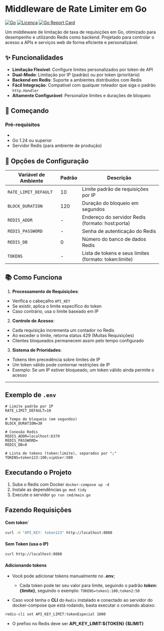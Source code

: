 # Middleware de Rate Limiter em Go

[![Go](https://img.shields.io/badge/Go-1.24+-00ADD8?style=flat-square&logo=go)](https://golang.org/)
[![Licença](https://img.shields.io/badge/Licença-MIT-blue.svg)](https://opensource.org/licenses/MIT)
[![Go Report Card](https://goreportcard.com/badge/github.com/knipers/rate-limiter)](https://goreportcard.com/report/github.com/knipers/rate-limiter)

Um middleware de limitação de taxa de requisições em Go, otimizado para desempenho e utilizando Redis como backend. Projetado para controlar o acesso a APIs e serviços web de forma eficiente e personalizável.

## ✨ Funcionalidades

- **Limitação Flexível**: Configure limites personalizados por token de API
- **Dual-Modo**: Limitação por IP (padrão) ou por token (prioritário)
- **Backend em Redis**: Suporte a ambientes distribuídos com Redis
- **Fácil Integração**: Compatível com qualquer roteador que siga o padrão `http.Handler`
- **Altamente Configurável**: Personalize limites e durações de bloqueio

## 🚀 Começando

### Pré-requisitos
-
- Go 1.24 ou superior
- Servidor Redis (para ambiente de produção)

## 🔧 Opções de Configuração

| Variável de Ambiente | Padrão | Descrição |
|----------------------|--------|------------|
| `RATE_LIMIT_DEFAULT` | 10 | Limite padrão de requisições por IP |
| `BLOCK_DURATION` | 120 | Duração do bloqueio em segundos |
| `REDIS_ADDR` | - | Endereço do servidor Redis (formato: host:porta) |
| `REDIS_PASSWORD` | - | Senha de autenticação do Redis |
| `REDIS_DB` | 0 | Número do banco de dados Redis |
| `TOKENS` | - | Lista de tokens e seus limites (formato: token:limite) |

## 📚 Como Funciona

1. **Processamento de Requisições**:
  - Verifica o cabeçalho `API_KEY`
  - Se existir, aplica o limite específico do token
  - Caso contrário, usa o limite baseado em IP

2. **Controle de Acesso**:
  - Cada requisição incrementa um contador no Redis
  - Ao exceder o limite, retorna status 429 (Muitas Requisições)
  - Clientes bloqueados permanecem assim pelo tempo configurado

3. **Sistema de Prioridades**:
  - Tokens têm precedência sobre limites de IP
  - Um token válido pode contornar restrições de IP
  - Exemplo: Se um IP estiver bloqueado, um token válido ainda permite o acesso

---

## Exemplo de `.env`

```env
# Limite padrão por IP
RATE_LIMIT_DEFAULT=10

# Tempo de bloqueio (em segundos)
BLOCK_DURATION=30

# Conexão Redis
REDIS_ADDR=localhost:6379
REDIS_PASSWORD=
REDIS_DB=0

# Lista de tokens (token:limite), separados por ";"
TOKENS=token123:100;vipUser:500
```


## Executando o Projeto

1. Suba o Redis com Docker
```docker-compose up -d```
2. Instale as dependências
```go mod tidy```
3. Execute o servidor
```go run cmd/main.go```


## Fazendo Requisições

#### Com token`
```bash
curl -H "API_KEY: token123" http://localhost:8080
```

#### Sem Token (usa o IP)
```bash
curl http://localhost:8080
```

#### Adicionando tokens

- Você pode adicionar tokens manualmente no **.env**;
  - Cada token pode ter seu valor para limite, seguindo o padrão __${token}:${limite}__, seguindo o exemplo:  ```TOKENS=token1:100;token2:50```

- Caso você tenha o **CLI** do `Redis` instalado e conectado ao servidor do docker-compose que está rodando, basta executar o comando abaixo:

```bash
redis-cli set API_KEY_LIMIT:tokenEspecial 1000
```
- O prefixo no Redis deve ser __API_KEY_LIMIT:${TOKEN} {$LIMIT}__

